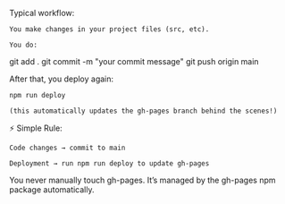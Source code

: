 Typical workflow:

    You make changes in your project files (src, etc).

    You do:

git add .
git commit -m "your commit message"
git push origin main

After that, you deploy again:

    npm run deploy

    (this automatically updates the gh-pages branch behind the scenes!)

⚡ Simple Rule:

    Code changes → commit to main

    Deployment → run npm run deploy to update gh-pages

You never manually touch gh-pages. It’s managed by the gh-pages npm package automatically.